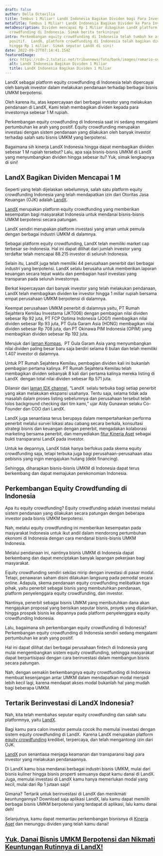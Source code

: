 ```yaml
---
draft: false
author: Della Octavilia
title: Tembus 1 Miliar! LandX Indonesia Bagikan Dividen bagi Para Investor!
metaTitle: Tembus 1 Miliar! LandX Indonesia Bagikan Dividen ke Para Investor!
metaDescription: Dividen mencapai Rp 1 Miliar dibagikan LandX platform equity
  crowdfunding di Indonesia. Simak berita terkininya!
intro: Perkembangan equity crowdfunding di Indonesia telah tumbuh ke arah
  positif.  LandX, platform crowdfunding di Indonesia telah bagikan dividen
  hingga Rp 1 miliar. Simak seputar LandX di sini!
date: 2022-09-27T07:14:41.154Z
featuredImage:
  src: https://cdn-2.tstatic.net/tribunnews/foto/bank/images/romario-sumargo1111.jpg
  alt: LandX Indonesia Bagikan Dividen 1 Miliar
  title: LandX Indonesia Bagikan Dividen 1 Miliar
---
```

<!--StartFragment-->

LandX sebagai platform equity crowdfunding di Indonesia telah dipercayai oleh banyak investor dalam melakukan pendanaan terhadap berbagai bisnis UMKM berpotensi.



Oleh karena itu, atas kepercayaan dari berbagai investor yang melakukan pendanaan di LandX, Kami telah membagikan dividen kepada para investornya sebesar 1 M rupiah.



Perkembangan equity crowdfunding di Indonesia saat ini sedang mengalami pertumbuhan ke arah yang positif. Equity crowdfunding merupakan investasi dengan sistem pendanaan yang dilakukan oleh banyak investor terhadap salah satu bisnis UMKM yang berpotensi.



Bagaimana sih kinerja LandX Indonesia hingga dapat membagikan dividen sebesar 1 M rupiah tersebut? Lalu, apa saja bisnis-bisnis UMKM di LandX yang menyumbangkan dividen hingga sebesar itu? Yuk, simak lengkapnya di sini!

## LandX Bagikan Dividen Mencapai 1 M 

Seperti yang telah dijelaskan sebelumnya, salah satu platform equity crowdfunding Indonesia yang telah mendapatkan izin dari Otoritas Jasa Keuangan (OJK) adalah [LandX](https://landx.id/).



[LandX](https://landx.id/) merupakan platform equity crowdfunding yang memberikan kesempatan bagi masyarakat Indonesia untuk mendanai bisnis-bisnis UMKM berpotensi secara patungan. 

LandX sendiri merupakan platform investasi yang aman untuk pemula dengan berbagai industri UMKM di dalamnya.



Sebagai platform equity crowdfunding, LandX telah memiliki market cap terbesar se-Indonesia. Hal ini dapat dilihat dari jumlah investor yang terdaftar telah mencapai 88.215 investor di seluruh Indonesia.



Selain itu, LandX juga telah memiliki 44 perusahaan penerbit dari berbagai industri yang berpotensi. LandX selalu berusaha untuk memberikan laporan keuangan secara tepat waktu dan pembagian hasil investasi yang transparan pada seluruh investornya.



Berkat kepercayaan dari banyak investor yang telah melakukan pendanaan, LandX telah membagikan dividen ke investor hingga 1 miliar rupiah bersama empat perusahaan UMKM berpotensi di dalamnya.



Keempat perusahaan UMKM penerbit di dalamnya yaitu, PT Rumah Sejahtera Kemilau Investama (JKT006) dengan pembagian nilai dividen sebesar Rp 92 juta, PT FCP Optima Indonesia (JOG1) membagikan nilai dividen sebesar Rp 93 juta, PT Gula Garam Asia (HONG) membagikan nilai dividen sebesar Rp 708 juta, dan PT Okinawa PIM Indonesia (OPIM) yang membagikan dividen sebesar Rp 192 juta.



Merujuk dari [laman Kompas](https://money.kompas.com/read/2022/09/16/210000626/landx-bersama-4-ukm-bagikan-dividen-rp-1-08-miliar-),  PT Gula Garam Asia yang menyumbangkan nilai dividen paling besar baru saja berdiri selama 6 bulan dan telah memiliki 1.407 investor di dalamnya.



Untuk PT Rumah Sejahtera Kemilau, pembagian dividen kali ini bukanlah pembagian pertama kalinya. PT Rumah Sejahtera Kemilau telah membagikan dividen sebanyak 8 kali dari pertama kalinya mereka listing di LandX  dengan total nilai dividen sebesar Rp 571 juta.



Dilansir dari [laman IDX channel,](https://www.idxchannel.com/market-news/landx-dan-empat-perusahaan-ukm-bagi-bagi-dividen-rp1-miliar) “LandX  selalu terbuka bagi setiap penerbit yang akan melakukan ekspansi usahanya. Tentu saja, selama tidak ada masalah dalam proses listing sebelumnya dan perusahaan tersebut telah lolos background checking dari tim kami,” ujar Aldy Gunawan selaku Co-Founder dan COO dari LandX.



LandX juga senantiasa terus berupaya dalam mempertahankan performa penerbit melalui survei lokasi atau cabang secara berkala, konsultasi strategi bisnis dan keuangan dengan penerbit, mengadakan kolaborasi marketing bersama penerbit, dan menyediakan [fitur Kinerja Aset](https://kinerja.landx.id/dl/da19fa) sebagai bukti transparansi LandX pada investor.



Untuk ke depannya, LandX tidak hanya berfokus pada skema equity crowdfunding saja, tetapi terbuka juga bagi perusahaan-perusahaan atau pebisnis yang ingin mengajukan hutang (debt financing). 



Sehingga, diharapkan bisnis-bisnis UMKM di Indonesia dapat terus berkembang dan dapat memajukan perekonomian Indonesia.

## Perkembangan Equity Crowdfunding di Indonesia

Apa itu equity crowdfunding? Equity crowdfunding adalah investasi melalui sistem pendanaan yang dilakukan secara patungan dengan beberapa investor pada bisnis UMKM berpotensi.



Nah, melalui equity crowdfunding ini memberikan kesempatan pada masyarakat Indonesia untuk ikut andil dalam mendorong pertumbuhan ekonomi di Indonesia dengan cara mendanai bisnis-bisnis UMKM Indonesia. 



Melalui pendanaan ini, nantinya bisnis UMKM di Indonesia dapat berkembang dan dapat menciptakan banyak lapangan pekerjaan bagi masyarakat.



Equity crowdfunding sendiri sekilas mirip dengan investasi di pasar modal. Tetapi, penawaran saham disini dilakukan langsung pada pemodal secara online. Adapula, skema pendanaan equity crowdfunding melibatkan tiga pihak, yaitu penerbit sebagai bisnis yang membutuhkan pendanaan, platform penyelenggara equity crowdfunding, dan investor.



Nantinya, penerbit sebagai bisnis UMKM yang membutuhkan dana akan mengajukan proposal yang berisikan seputar bisnis, proyek yang dijalankan, hingga prospek bisnis ke depannya pada platform penyelenggara equity crowdfunding Indonesia.



Lalu, bagaimana sih perkembangan equity crowdfunding di Indonesia? Perkembangan equity crowdfunding di Indonesia sendiri sedang mengalami pertumbuhan ke arah yang positif.  



Hal ini dapat dilihat dari berbagai perusahaan fintech di Indonesia yang mulai mengembangkan sistem equity crowdfunding, sehingga masyarakat dapat berpartisipasi dengan cara berinvestasi dalam membangun bisnis secara patungan.



Nah, dengan semakin berkembangnya equity crowdfunding di Indonesia membuat kesenjangan antar UMKM dalam mendapatkan modal menjadi lebih kecil lagi, karena mendapat akses modal bukanlah hal yang mudah bagi beberapa UMKM. 



## Tertarik Berinvestasi di LandX Indonesia?

Nah, kita telah membahas seputar equity crowdfunding dan salah satu platformnya, yaitu [LandX](https://landx.id/). 



Bagi kamu para calon investor pemula cocok lho memulai investasi dengan sistem equity crowdfunding di LandX.  Karena LandX merupakan platform [equity crowdfunding](https://landx.id/) kredibel, terpercaya, dan telah mengantongi izin dari OJK.



[LandX](https://landx.id/) pun senantiasa menjaga keamanan dan transparansi bagi para investor yang melakukan pendanaannya.



Di LandX kamu bisa mendanai berbagai industri bisnis UMKM, mulai dari bisnis kuliner hingga bisnis properti semuanya dapat kamu danai di LandX. Juga, memulai investasi di LandX kamu hanya memerlukan modal yang kecil, mulai dari Rp 1 jutaan saja!



Gimana? Tertarik untuk berinvestasi di LandX dan menikmati keuntungannya? Download saja aplikasi LandX, lalu kamu dapat memilih berbagai bisnis UMKM berpotensi yang terdapat di aplikasi, lalu kamu danai deh!



Selanjutnya, kamu dapat memantau perkembangan bisnisnya di [Kinerja Aset](https://kinerja.landx.id/dl/da19fa) dan menunggu dividen yang telah kamu danai!



## **[Yuk, Danai Bisnis UMKM Berpotensi dan Nikmati Keuntungan Rutinnya di LandX!](https://app.landx.id/?utm_source=Organic+Page&utm_medium=Content+Blog&utm_campaign=BlogLandX&utm_id=Blog)**

<!--EndFragment-->